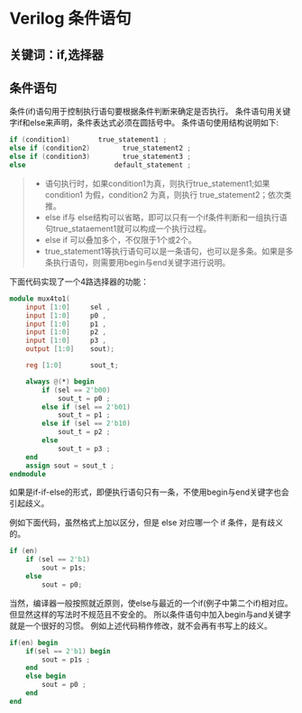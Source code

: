 # Verilog 条件语句
## 关键词：if,选择器
## 条件语句
条件(if)语句用于控制执行语句要根据条件判断来确定是否执行。
条件语句用关键字if和else来声明，条件表达式必须在圆括号中。
条件语句使用结构说明如下:

```verilog
if (condition1)       true_statement1 ;
else if (condition2)        true_statement2 ;
else if (condition3)        true_statement3 ;
else                      default_statement ;
```

> + 语句执行时，如果condition1为真，则执行true_statement1;如果 condition1 为假，condition2 为真，则执行 true_statement2；依次类推。
> + else if与 else结构可以省略，即可以只有一个if条件判断和一组执行语句true_stataement1就可以构成一个执行过程。
> + else if 可以叠加多个，不仅限于1个或2个。
> + true_statement1等执行语句可以是一条语句，也可以是多条。如果是多条执行语句，则需要用begin与end关键字进行说明。

下面代码实现了一个4路选择器的功能：

```verilog
module mux4to1(
    input [1:0]     sel ,
    input [1:0]     p0 ,
    input [1:0]     p1 ,
    input [1:0]     p2 ,
    input [1:0]     p3 ,
    output [1:0]    sout);

    reg [1:0]       sout_t;

    always @(*) begin
        if (sel == 2'b00)
            sout_t = p0 ;
        else if (sel == 2'b01)
            sout_t = p1 ;
        else if (sel == 2'b10)
            sout_t = p2 ;
        else
            sout_t = p3 ;
    end
    assign sout = sout_t ;
endmodule
```

如果是if-if-else的形式，即便执行语句只有一条，不使用begin与end关键字也会引起歧义。

例如下面代码，虽然格式上加以区分，但是 else 对应哪一个 if 条件，是有歧义的。

```verilog
if (en)
    if (sel == 2'b1)
        sout = p1s;
    else
        sout = p0;
```
     
当然，编译器一般按照就近原则，使else与最近的一个if(例子中第二个if)相对应。
但显然这样的写法时不规范且不安全的。
所以条件语句中加入begin与and关键字就是一个很好的习惯。
例如上述代码稍作修改，就不会再有书写上的歧义。

```verilog
if(en) begin
    if(sel == 2'b1) begin
        sout = p1s ;
    end
    else begin
        sout = p0 ;
    end
end
```